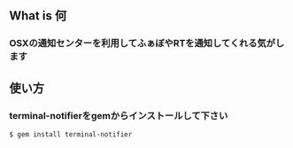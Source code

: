 What is 何
------

### OSXの通知センターを利用してふぁぼやRTを通知してくれる気がします ###

使い方
------

### terminal-notifierをgemからインストールして下さい ###
  
``$ gem install terminal-notifier``

